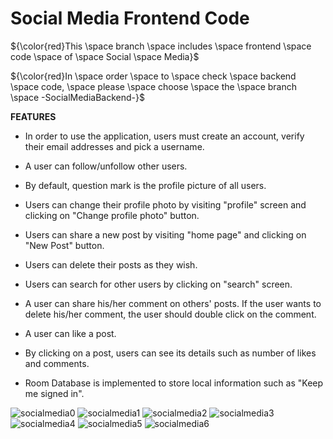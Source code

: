 # Social Media Frontend Code

${\color{red}This \space branch \space includes \space frontend \space code \space of \space Social \space Media}$

${\color{red}In \space order \space to \space check \space backend \space code, \space please \space choose \space the \space branch \space -SocialMediaBackend-}$

**FEATURES**
* In order to use the application, users must create an account, verify their email addresses and pick a username.

* A user can follow/unfollow other users.

* By default, question mark is the profile picture of all users.

* Users can change their profile photo by visiting "profile" screen and clicking on "Change profile photo" button.

* Users can share a new post by visiting "home page" and clicking on "New Post" button.

* Users can delete their posts as they wish.

* Users can search for other users by clicking on "search" screen.

* A user can share his/her comment on others' posts. If the user wants to delete his/her comment, the user should double click on the comment.

* A user can like a post.

* By clicking on a post, users can see its details such as number of likes and comments.

* Room Database is implemented to store local information such as "Keep me signed in".



![socialmedia0](https://github.com/BatuUzun/Social-Media/assets/103521291/98043ec0-47b0-4efa-b0f0-90d34fd2bcae)
![socialmedia1](https://github.com/BatuUzun/Social-Media/assets/103521291/70297a8d-2c5f-4734-9de8-11eaeec73716)
![socialmedia2](https://github.com/BatuUzun/Social-Media/assets/103521291/304a6f7d-dfd6-4bda-b287-ef5438503bc7)
![socialmedia3](https://github.com/BatuUzun/Social-Media/assets/103521291/de4ee39d-fccc-42da-9e8c-29e85de2c3b1)
![socialmedia4](https://github.com/BatuUzun/Social-Media/assets/103521291/3aa8a401-adf3-4aa4-8ec3-86e8c6f697a3)
![socialmedia5](https://github.com/BatuUzun/Social-Media/assets/103521291/6f9bac2b-3888-44c8-b178-698052fce9ea)
![socialmedia6](https://github.com/BatuUzun/Social-Media/assets/103521291/2cb298f5-dc43-4969-ad5a-7522c3e715e6)

